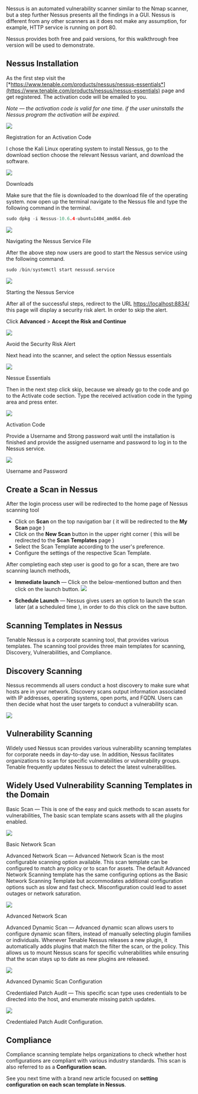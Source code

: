 Nessus is an automated vulnerability scanner similar to the Nmap scanner, but a step further Nessus presents all the findings in a GUI. Nessus is different from any other scanners as it does not make any assumption, for example, HTTP service is running on port 80.

Nessus provides both free and paid versions, for this walkthrough free version will be used to demonstrate.

## Nessus Installation

As the first step visit the [*https://www.tenable.com/products/nessus/nessus-essentials*](https://www.tenable.com/products/nessus/nessus-essentials) page and get registered. The activation code will be emailed to you.

*Note — the activation code is valid for one time. if the user uninstalls the Nessus program the activation will be expired.*

![](https://miro.medium.com/v2/resize:fit:640/format:webp/1*pgzTF7THP7KjzV8LwRgjEA.png)

Registration for an Activation Code

I chose the Kali Linux operating system to install Nessus, go to the download section choose the relevant Nessus variant, and download the software.

![](https://miro.medium.com/v2/resize:fit:640/format:webp/1*dYg7NnpTKBG9NcJzHXL5_Q.jpeg)

Downloads

Make sure that the file is downloaded to the download file of the operating system. now open up the terminal navigate to the Nessus file and type the following command in the terminal.

```c
sudo dpkg -i Nessus-10.6.4-ubuntu1404_amd64.deb
```
![](https://miro.medium.com/v2/resize:fit:640/format:webp/1*pwdOhcmkHbqVTihbHjaMxg.jpeg)

Navigating the Nessus Service File

After the above step now users are good to start the Nessus service using the following command.

```c
sudo /bin/systemctl start nessusd.service
```
![](https://miro.medium.com/v2/resize:fit:640/format:webp/1*LM8rnCjKyWT5U5pzCswcIw.jpeg)

Starting the Nessus Service

After all of the successful steps, redirect to the URL [https://localhost:8834/](http://localhost:8834/) this page will display a security risk alert. In order to skip the alert.

Click **Advanced** > **Accept the Risk and Continue**

![](https://miro.medium.com/v2/resize:fit:640/format:webp/1*l33zuONnXWjTfEfKzotj0w.jpeg)

Avoid the Security Risk Alert

Next head into the scanner, and select the option Nessus essentials

![](https://miro.medium.com/v2/resize:fit:640/format:webp/1*R4UCR0LcQ9Dr10yOw-MU6Q.jpeg)

Nessue Essentials

Then in the next step click skip, because we already go to the code and go to the Activate code section. Type the received activation code in the typing area and press enter.

![](https://miro.medium.com/v2/resize:fit:640/format:webp/1*LqAi8lP8cuhiFrODuDxRgA.jpeg)

Activation Code

Provide a Username and Strong password wait until the installation is finished and provide the assigned username and password to log in to the Nessus service.

![](https://miro.medium.com/v2/resize:fit:640/format:webp/1*YxbBiy2FGsb_nkeEVrwxkg.jpeg)

Username and Password

## Create a Scan in Nessus

After the login process user will be redirected to the home page of Nessus scanning tool

- Click on **Scan** on the top navigation bar ( it will be redirected to the **My Scan** page )
- Click on the **New Scan** button in the upper right corner ( this will be redirected to the **Scan Templates** page )
- Select the Scan Template according to the user's preference.
- Configure the settings of the respective Scan Template.

After completing each step user is good to go for a scan, there are two scanning launch methods,

- **Immediate launch** — Click on the below-mentioned button and then click on the launch button.
![](https://miro.medium.com/v2/resize:fit:640/format:webp/0*cVjDpoxDBvBY8ZvA.png)

- **Schedule Launch** — Nessus gives users an option to launch the scan later (at a scheduled time ), in order to do this click on the save button.

## Scanning Templates in Nessus

Tenable Nessus is a corporate scanning tool, that provides various templates. The scanning tool provides three main templates for scanning, Discovery, Vulnerabilities, and Compliance.

## Discovery Scanning

Nessus recommends all users conduct a host discovery to make sure what hosts are in your network. Discovery scans output information associated with IP addresses, operating systems, open ports, and FQDN. Users can then decide what host the user targets to conduct a vulnerability scan.

![](https://miro.medium.com/v2/resize:fit:640/format:webp/0*CLPWZIvOyIPsKaV4.png)

## Vulnerability Scanning

Widely used Nessus scan provides various vulnerability scanning templates for corporate needs in day-to-day use. In addition, Nessus facilitates organizations to scan for specific vulnerabilities or vulnerability groups. Tenable frequently updates Nessus to detect the latest vulnerabilities.

## Widely Used Vulnerability Scanning Templates in the Domain

Basic Scan — This is one of the easy and quick methods to scan assets for vulnerabilities, The basic scan template scans assets with all the plugins enabled.

![](https://miro.medium.com/v2/resize:fit:640/format:webp/0*KlAxlRBY4gNGuljc.png)

Basic Network Scan

Advanced Network Scan — Advanced Network Scan is the most configurable scanning option available. This scan template can be configured to match any policy or to scan for assets. The default Advanced Network Scanning template has the same configuring options as the Basic Network Scanning Template but accommodates additional configuration options such as slow and fast check. Misconfiguration could lead to asset outages or network saturation.

![](https://miro.medium.com/v2/resize:fit:640/format:webp/0*yJnuFVnjhWuiDQIV.png)

Advanced Network Scan

Advanced Dynamic Scan — Advanced dynamic scan allows users to configure dynamic scan filters, instead of manually selecting plugin families or individuals. Whenever Tenable Nessus releases a new plugin, it automatically adds plugins that match the filter the scan, or the policy. This allows us to mount Nessus scans for specific vulnerabilities while ensuring that the scan stays up to date as new plugins are released.

![](https://miro.medium.com/v2/resize:fit:640/format:webp/0*6pzgm_Ewb6bxI-4a.png)

Advanced Dynamic Scan Configuration

Credentialed Patch Audit — This specific scan type uses credentials to be directed into the host, and enumerate missing patch updates.

![](https://miro.medium.com/v2/resize:fit:640/format:webp/0*cKxSI5kM4aSJUSpC.png)

Credentialed Patch Audit Configuration.

## Compliance

Compliance scanning template helps organizations to check whether host configurations are compliant with various industry standards. This scan is also referred to as a **Configuration scan.**

See you next time with a brand new article focused on **setting configuration on each scan template in Nessus**.


